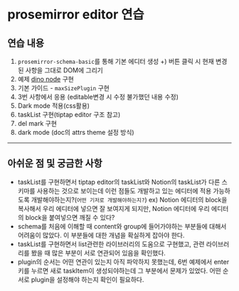 # prosemirror editor 연습

## 연습 내용

1. `prosemirror-schema-basic`를 통해 기본 에디터 생성
   +) 버튼 클릭 시 현재 변경된 사항을 그대로 DOM에 그리기
2. 예제 [dino node](https://prosemirror.net/examples/dino/) 구현
3. 기본 가이드 - `maxSizePlugin` 구현
4. 3번 사항에서 응용 (editable변경 시 수정 불가했던 내용 수정)
5. Dark mode 적용(css활용)
6. taskList 구현(tiptap editor 구조 참고)
7. del mark 구현
8. dark mode (doc의 attrs theme 설정 방식)

---

## 아쉬운 점 및 궁금한 사항

-   taskList를 구현하면서 tiptap editor의 taskList와 Notion의 taskList가 다른 스키마를 사용하는 것으로 보이는데 이런 점들도 개발하고 있는 에디터에 적용 가능하도록 개발해야하는지?(`어떤 기저로 개발해야하는지?`)
    ex) Notion 에디터의 block을 복사해서 우리 에디터에 넣으면 잘 보여지게 되지만, Notion 에디터에 우리 에디터의 block을 붙여넣으면 깨질 수 있다?
-   schema를 처음에 이해할 때 content와 group에 들어가야하는 부분들에 대해서 어려움이 많았다. 이 부분들에 대한 개념을 확실하게 잡아야 한다.
-   taskList를 구현하면서 list관련한 라이브러리의 도움으로 구현했고, 관련 라이브러리를 봤을 때 많은 부분이 서로 연관되어 있음을 확인했다.
-   plugin의 순서는 어떤 연관이 있는지 아직 파악하지 못했는데, 6번 예제에서 enter키를 누르면 새로 taskItem이 생성되야하는데 그 부분에서 문제가 있었다. 어떤 순서로 plugin을 설정해야 하는지 확인이 필요하다.
